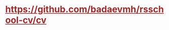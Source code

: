 <h1><a style="color:brown;" href="https://github.com/badaevmh/rsschool-cv/cv">https://github.com/badaevmh/rsschool-cv/cv</a></h1>
